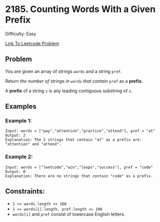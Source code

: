 # 2185. Counting Words With a Given Prefix
Difficulty: Easy

[Link To Leetcode Problem](https://leetcode.com/problems/counting-words-with-a-given-prefix/)

## Problem
You are given an array of strings `words` and a string `pref`.

Return *the number of strings in* `words` *that contain* `pref` as a **prefix**.

A **prefix** of a string `s` is any leading contiguous substring of `s`.

## Examples
### Example 1:
```
Input: words = ["pay","attention","practice","attend"], pref = "at"
Output: 2
Explanation: The 2 strings that contain "at" as a prefix are: "attention" and "attend".
```
### Example 2:
```
Input: words = ["leetcode","win","loops","success"], pref = "code"
Output: 0
Explanation: There are no strings that contain "code" as a prefix.
```

## Constraints:
- `1 <= words.length <= 100`
- `1 <= words[i].length, pref.length <= 100`
- `words[i]` and `pref` consist of lowercase English letters.